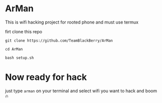 # ArMan
This is wifi hacking project for rooted phone and must use termux 

firt clone this repo 

`git clone https://github.com/TeamBlackBerry/ArMan`

`cd ArMan`

`bash setup.sh`

# Now ready for hack 

just type `arman` on your terminal and select wifi you want to hack and boom 🔥
